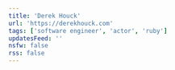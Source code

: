 ```yaml
---
title: 'Derek Houck'
url: 'https://derekhouck.com'
tags: ['software engineer', 'actor', 'ruby']
updatesFeed: ''
nsfw: false
rss: false
---
```

